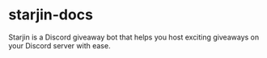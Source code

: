 # starjin-docs
Starjin is a Discord giveaway bot that helps you host exciting giveaways on your Discord server with ease.
